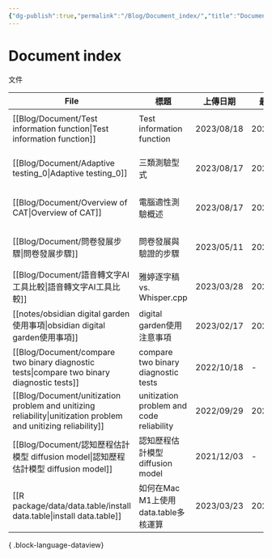 ```yaml
---
{"dg-publish":true,"permalink":"/Blog/Document_index/","title":"Document index","tags":["blog"],"created":"2023-02-17","updated":""}
---
```



# Document index

文件

| File                                                                                                              | 標題                                       | 上傳日期       | 最後修改       | 類別                                      |
| ----------------------------------------------------------------------------------------------------------------- | ---------------------------------------- | ---------- | ---------- | --------------------------------------- |
| [[Blog/Document/Test information function\|Test information function]]                                         | Test information function                | 2023/08/18 | 2023/08/18 | <ul><li>blog</li><li>document</li></ul> |
| [[Blog/Document/Adaptive testing_0\|Adaptive testing_0]]                                                       | 三類測驗型式                                   | 2023/08/17 | 2023/08/17 | <ul><li>blog</li><li>document</li></ul> |
| [[Blog/Document/Overview of CAT\|Overview of CAT]]                                                             | 電腦適性測驗概述                                 | 2023/08/17 | 2023/08/17 | <ul><li>blog</li><li>document</li></ul> |
| [[Blog/Document/問卷發展步驟\|問卷發展步驟]]                                                                               | 問卷發展與驗證的步驟                               | 2023/05/11 | 2023/05/31 | <ul><li>document</li><li>blog</li></ul> |
| [[Blog/Document/語音轉文字AI工具比較\|語音轉文字AI工具比較]]                                                                     | 雅婷逐字稿 vs. Whisper.cpp                    | 2023/03/28 | 2023/03/28 | <ul><li>blog</li><li>document</li></ul> |
| [[notes/obsidian digital garden使用事項\|obsidian digital garden使用事項]]                                             | digital garden使用注意事項                     | 2023/02/17 | 2023/03/20 | <ul><li>note</li><li>document</li></ul> |
| [[Blog/Document/compare two binary diagnostic tests\|compare two binary diagnostic tests]]                     | compare two binary diagnostic tests      | 2022/10/18 | \-         | document                                |
| [[Blog/Document/unitization problem and unitizing reliability\|unitization problem and unitizing reliability]] | unitization problem and code reliability | 2022/09/29 | 2022/09/29 | document                                |
| [[Blog/Document/認知歷程估計模型 diffusion model\|認知歷程估計模型 diffusion model]]                                           | 認知歷程估計模型 diffusion model                 | 2021/12/03 | \-         | document                                |
| [[R package/data/data.table/install data.table\|install data.table]]                                           | 如何在Mac M1上使用data.table多核運算               | 2023/03/23 | 2023/03/24 | <ul><li>document</li><li>blog</li></ul> |

{ .block-language-dataview}